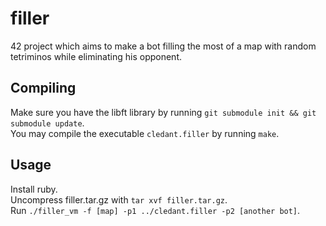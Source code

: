 # filler

42 project which aims to make a bot filling the most of a map with random tetriminos while eliminating his opponent.

## Compiling

Make sure you have the libft library by running `git submodule init && git submodule update`.  
You may compile the executable `cledant.filler` by running `make`.

## Usage

Install ruby.  
Uncompress filler.tar.gz with `tar xvf filler.tar.gz`.  
Run `./filler_vm -f [map] -p1 ../cledant.filler -p2 [another bot]`.
